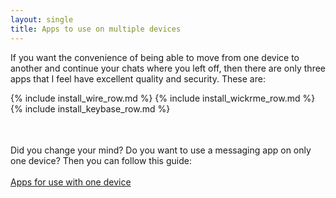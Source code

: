 ```yaml
---
layout: single
title: Apps to use on multiple devices
---
```


If you want the convenience of being able to move from one device to another and continue your chats where you left off, then there are only three apps that I feel have excellent quality and security.  These are:<br>
<table>
{% include install_wire_row.md %}
{% include install_wickrme_row.md %}
{% include install_keybase_row.md %}
</table>

<br>
Did you change your mind?  Do you want to use a messaging app on only one device?  Then you can follow this guide:<br>
<br>
<a href="guide_single_device.html" {{ site.class_button_internal }}>Apps for use with one device</a><br>

